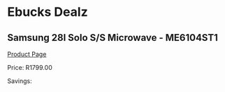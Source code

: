 
# Ebucks Dealz
## Samsung 28l Solo S/S Microwave - ME6104ST1
[Product Page](https://www.ebucks.com/web/shop/productSelected.do?prodId=1226281784&catId=704989856)

Price: R1799.00

Savings: 


	